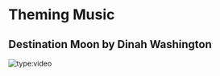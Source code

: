 # Theming Music

## Destination Moon by Dinah Washington

![type:video](https://www.youtube.com/embed/0pkiSPoZiIU)
